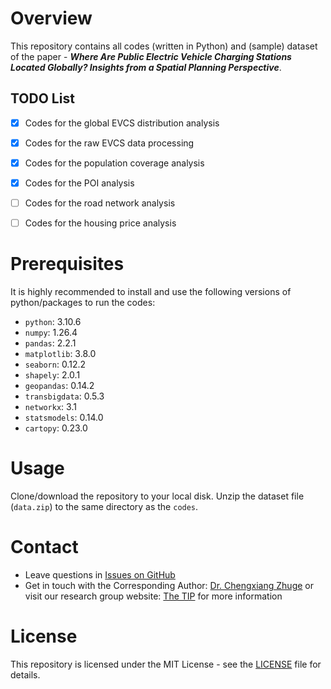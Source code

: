 # Overview
This repository contains all codes (written in Python) and (sample) dataset of the paper - 
***Where Are Public Electric Vehicle Charging Stations Located Globally? Insights from a Spatial Planning Perspective***.

## TODO List
- [x] Codes for the global EVCS distribution analysis
- [x] Codes for the raw EVCS data processing
- [x] Codes for the population coverage analysis
- [x] Codes for the POI analysis
- [ ] Codes for the road network analysis
- [ ] Codes for the housing price analysis


# Prerequisites
It is highly recommended to install and use the following versions of python/packages to run the codes:
- ``python``: 3.10.6
- ``numpy``: 1.26.4
- ``pandas``: 2.2.1
- ``matplotlib``: 3.8.0
- ``seaborn``: 0.12.2
- ``shapely``: 2.0.1
- ``geopandas``: 0.14.2
- ``transbigdata``: 0.5.3
- ``networkx``: 3.1
- ``statsmodels``: 0.14.0
- ``cartopy``: 0.23.0

# Usage
Clone/download the repository to your local disk.
Unzip the dataset file (``data.zip``) to the same directory as the ``codes``.

# Contact
- Leave questions in [Issues on GitHub](https://github.com/XanderPENG/global-evcs/issues)
- Get in touch with the Corresponding Author: [Dr. Chengxiang Zhuge](mailto:chengxiang.zhuge@polyu.edu.hk)
or visit our research group website: [The TIP](https://thetipteam.editorx.io/website) for more information

# License
This repository is licensed under the MIT License - see the [LICENSE](LICENSE) file for details.


